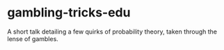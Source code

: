 # gambling-tricks-edu

A short talk detailing a few quirks of probability theory, taken through the
lense of gambles.
